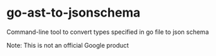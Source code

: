 # go-ast-to-jsonschema
Command-line tool to convert types specified in go file to json schema

Note: This is not an official Google product